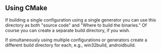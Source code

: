 Using CMake
---
If building a single configuration using a single generator you can
use this directory as both "source code" and "Where to build the binaries."
Of course you can create a separate build directory, if you wish.

If simultaneously using multiple configurations or generators create a
different build directory for each, e.g., win32build, androidbuild.
